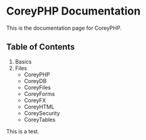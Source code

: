 
# CoreyPHP Documentation

This is the documentation page for CoreyPHP.

## Table of Contents

1. Basics
2. Files
    - CoreyPHP
    - CoreyDB
    - CoreyFiles
    - CoreyForms
    - CoreyFX
    - CoreyHTML
    - CoreySecurity
    - CoreyTables

This is a test.

